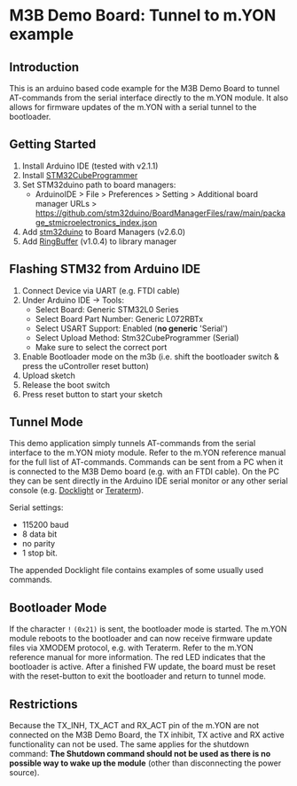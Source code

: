 # M3B Demo Board: Tunnel to m.YON example

## Introduction

This is an arduino based code example for the M3B Demo Board to tunnel AT-commands from the serial interface directly to the m.YON module.
It also allows for firmware updates of the m.YON with a serial tunnel to the bootloader.

## Getting Started

1. Install Arduino IDE (tested with v2.1.1)
2. Install [STM32CubeProgrammer](https://www.st.com/en/development-tools/stm32cubeprog.html)
3. Set STM32duino path to board managers:
    - ArduinoIDE > File > Preferences > Setting > Additional board manager URLs > https://github.com/stm32duino/BoardManagerFiles/raw/main/package_stmicroelectronics_index.json
4. Add [stm32duino](https://github.com/stm32duino) to Board Managers (v2.6.0)
5. Add [RingBuffer](https://github.com/Locoduino/RingBuffer) (v1.0.4) to library manager

## Flashing STM32 from Arduino IDE

1. Connect Device via UART (e.g. FTDI cable)
2. Under Arduino IDE -> Tools:
    - Select Board:             Generic STM32L0 Series
    - Select Board Part Number: Generic L072RBTx
    - Select USART Support:     Enabled (**no generic** 'Serial')
    - Select Upload Method:     Stm32CubeProgrammer (Serial)
    - Make sure to select the correct port
3. Enable Bootloader mode on the m3b (i.e. shift the bootloader switch & press the uController reset button)
4. Upload sketch
5. Release the boot switch
6. Press reset button to start your sketch

## Tunnel Mode

This demo application simply tunnels AT-commands from the serial interface to the m.YON mioty module.
Refer to the m.YON reference manual for the full list of AT-commands.
Commands can be sent from a PC when it is connected to the M3B Demo board (e.g. with an FTDI cable). On the PC they can be sent directly in the Arduino IDE serial monitor or any other serial console (e.g. [Docklight](https://docklight.de/downloads/) or [Teraterm](https://ttssh2.osdn.jp/)).

Serial settings:
- 115200 baud
- 8 data bit
- no parity
- 1 stop bit.

The appended Docklight file contains examples of some usually used commands.

## Bootloader Mode

If the character `!` `(0x21)` is sent, the bootloader mode is started. The m.YON module reboots to the bootloader and can now receive firmware update files via XMODEM protocol, e.g. with Teraterm. Refer to the m.YON reference manual for more information.
The red LED indicates that the bootloader is active.
After a finished FW update, the board must be reset with the reset-button to exit the bootloader and return to tunnel mode.

## Restrictions

Because the TX_INH, TX_ACT and RX_ACT pin of the m.YON are not connected on the M3B Demo Board, the TX inhibit, TX active and RX active functionality can not be used. The same applies for the shutdown command: **The Shutdown command should not be used as there is no possible way to wake up the module** (other than disconnecting the power source).
